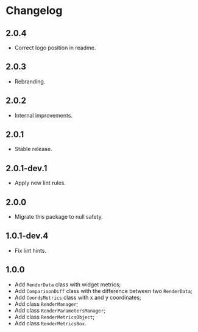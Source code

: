 # Changelog

## 2.0.4

* Correct logo position in readme.

## 2.0.3

* Rebranding.

## 2.0.2

* Internal improvements.

## 2.0.1

* Stable release.

## 2.0.1-dev.1

* Apply new lint rules.

## 2.0.0

* Migrate this package to null safety.

## 1.0.1-dev.4

* Fix lint hints.

## 1.0.0

* Add `RenderData` class with widget metrics;
* Add `ComparisonDiff` class with the difference between two `RenderData`;
* Add `CoordsMetrics` class with x and y coordinates;
* Add class `RenderManager`;
* Add class `RenderParametersManager`;
* Add class `RenderMetricsObject`;
* Add class `RenderMetricsBox`.
